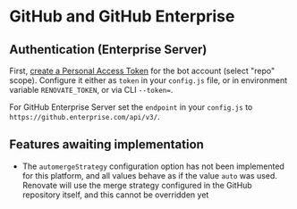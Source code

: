 # GitHub and GitHub Enterprise

## Authentication (Enterprise Server)

First, [create a Personal Access Token](https://docs.github.com/en/authentication/keeping-your-account-and-data-secure/creating-a-personal-access-token) for the bot account (select "repo" scope).
Configure it either as `token` in your `config.js` file, or in environment variable `RENOVATE_TOKEN`, or via CLI `--token=`.

For GitHub Enterprise Server set the `endpoint` in your `config.js` to `https://github.enterprise.com/api/v3/`.

## Features awaiting implementation

- The `automergeStrategy` configuration option has not been implemented for this platform, and all values behave as if the value `auto` was used. Renovate will use the merge strategy configured in the GitHub repository itself, and this cannot be overridden yet
